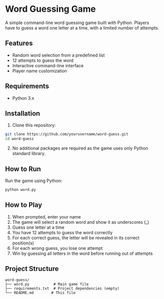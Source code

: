 # Word Guessing Game

A simple command-line word guessing game built with Python. Players have to guess a word one letter at a time, with a limited number of attempts.

## Features
- Random word selection from a predefined list
- 12 attempts to guess the word
- Interactive command-line interface
- Player name customization

## Requirements
- Python 3.x

## Installation

1. Clone this repository:
```bash
git clone https://github.com/yourusername/word-guess.git
cd word-guess
```

2. No additional packages are required as the game uses only Python standard library.

## How to Run

Run the game using Python:
```bash
python word.py
```

## How to Play
1. When prompted, enter your name
2. The game will select a random word and show it as underscores (_)
3. Guess one letter at a time
4. You have 12 attempts to guess the word correctly
5. For each correct guess, the letter will be revealed in its correct position(s)
6. For each wrong guess, you lose one attempt
7. Win by guessing all letters in the word before running out of attempts

## Project Structure
```
word-guess/
├── word.py           # Main game file
├── requirements.txt  # Project dependencies (empty)
└── README.md        # This file
``` 